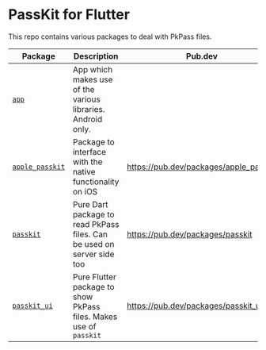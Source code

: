 # PassKit for Flutter

This repo contains various packages to deal with PkPass files.

| Package                          | Description                                                            | Pub.dev                                | Version                                                                                                  |
|----------------------------------|------------------------------------------------------------------------|----------------------------------------|----------------------------------------------------------------------------------------------------------|
| [`app`](app)                     | App which makes use of the various libraries. Android only.            |                                        |                                                                                                          |
| [`apple_passkit`](apple_passkit) | Package to interface with the native functionality on iOS              | https://pub.dev/packages/apple_passkit | [![pub package](https://img.shields.io/pub/v/apple_passkit.svg)](https://pub.dev/packages/apple_passkit) |
| [`passkit`](passkit)             | Pure Dart package to read PkPass files. Can be used on server side too | https://pub.dev/packages/passkit       | [![pub package](https://img.shields.io/pub/v/passkit.svg)](https://pub.dev/packages/passkit)             |
| [`passkit_ui`](passkit_ui)       | Pure Flutter package to show PkPass files. Makes use of `passkit`      | https://pub.dev/packages/passkit_ui    | [![pub package](https://img.shields.io/pub/v/passkit_ui.svg)](https://pub.dev/packages/passkit_ui)       |
